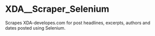 # XDA__Scraper_Selenium 
Scrapes XDA-developes.com for post headlines, excerpts, authors and dates posted using Selenium.
